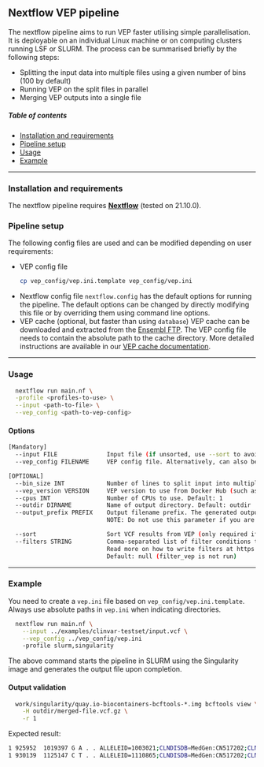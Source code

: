 ## Nextflow VEP pipeline

The nextflow pipeline aims to run VEP faster utilising simple parallelisation. It is deployable on an individual Linux machine or on computing clusters running LSF or SLURM. The process can be summarised briefly by the following steps:

 * Splitting the input data into multiple files using a given number of bins (100 by default)
 * Running VEP on the split files in parallel
 * Merging VEP outputs into a single file

##### Table of contents

* [Installation and requirements](#install)
* [Pipeline setup](#setup)
* [Usage](#usage)
* [Example](#example)

---
<a id="install"></a>
### Installation and requirements

The nextflow pipeline requires **[Nextflow](https://www.nextflow.io)** (tested on 21.10.0).

<a id="setup"></a>
### Pipeline setup

The following config files are used and can be modified depending on user requirements:

* VEP config file
    ``` bash
    cp vep_config/vep.ini.template vep_config/vep.ini
    ```
* Nextflow config file
    `nextflow.config` has the default options for running the pipeline. The default options can be changed by directly modifying this file or by overriding them using command line options.
* VEP cache (optional, but faster than using `database`)
    VEP cache can be downloaded and extracted from the [Ensembl FTP][].
    The VEP config file needs to contain the absolute path to the cache directory.
    More detailed instructions are available in our [VEP cache documentation][].

[Ensembl FTP]: https://ftp.ensembl.org/pub/current_variation/indexed_vep_cache
[VEP cache documentation]: https://www.ensembl.org/info/docs/tools/vep/script/vep_cache.html#cache

---
<a id="usage"></a>

### Usage

```bash
  nextflow run main.nf \
  -profile <profiles-to-use> \
  --input <path-to-file> \
  --vep_config <path-to-vep-config>
```

#### Options

```bash
[Mandatory]
  --input FILE              Input file (if unsorted, use --sort to avoid errors in indexing the output file). Alternatively, can also be a directory containing input files
  --vep_config FILENAME     VEP config file. Alternatively, can also be a directory containing VEP INI files. Default: 'vep_config/vep.ini'

[OPTIONAL]
  --bin_size INT            Number of lines to split input into multiple jobs. Default: 100
  --vep_version VERSION     VEP version to use from Docker Hub (such as 113.0); only required when using Docker or Singularity profile. Default: 'latest'
  --cpus INT                Number of CPUs to use. Default: 1
  --outdir DIRNAME          Name of output directory. Default: outdir
  --output_prefix PREFIX    Output filename prefix. The generated output file will have name <output_prefix>_VEP.vcf.gz.
                            NOTE: Do not use this parameter if you are expecting multiple output files.

  --sort                    Sort VCF results from VEP (only required if input is unsorted; slower if enabled). Default: false
  --filters STRING          Comma-separated list of filter conditions to pass to filter_vep, such as "AF < 0.01,Feature is ENST00000377918".
                            Read more on how to write filters at https://ensembl.org/info/docs/tools/vep/script/vep_filter.html
                            Default: null (filter_vep is not run)
```

---
<a id="example"></a>

### Example

You need to create a `vep.ini` file based on `vep_config/vep.ini.template`.
Always use absolute paths in `vep.ini` when indicating directories.

```bash
  nextflow run main.nf \
    --input ../examples/clinvar-testset/input.vcf \
    --vep_config ../vep_config/vep.ini
    -profile slurm,singularity
 ```
The above command starts the pipeline in SLURM using the Singularity image and
generates the output file upon completion.

#### Output validation

```bash
  work/singularity/quay.io-biocontainers-bcftools-*.img bcftools view \
    -H outdir/merged-file.vcf.gz \
    -r 1
```
Expected result:

```bash
1 925952  1019397 G A . . ALLELEID=1003021;CLNDISDB=MedGen:CN517202;CLNDN=not_provided;CLNHGVS=NC_000001.11:g.925952G>A;CLNREVSTAT=criteria_provided,_single_submitter;CLNSIG=Uncertain_significance;CLNVC=single_nucleotide_variant;CLNVCSO=SO:0001483;GENEINFO=SAMD11:148398;MC=SO:0001583|missense_variant;ORIGIN=1;CSQ=A|upstream_gene_variant|MODIFIER|SAMD11|ENSG00000187634|Transcript|ENST00000341065|protein_coding|||||||||||4360|1|cds_start_NF|HGNC|HGNC:28706,A|missense_variant|MODERATE|SAMD11|ENSG00000187634|Transcript|ENST00000342066|protein_coding|2/14||||101|11|4|G/E|gGg/gAg|||1||HGNC|HGNC:28706,A|missense_variant|MODERATE|SAMD11|ENSG00000187634|Transcript|ENST00000437963|protein_coding|2/5||||71|11|4|G/E|gGg/gAg|||1|cds_end_NF|HGNC|HGNC:28706,A|upstream_gene_variant|MODIFIER|LINC02593|ENSG00000223764|Transcript|ENST00000609207|retained_intron|||||||||||4936|-1||HGNC|HGNC:53933,A|missense_variant|MODERATE|SAMD11|ENSG00000187634|Transcript|ENST00000616016|protein_coding|2/14||||1057|548|183|G/E|gGg/gAg|||1||HGNC|HGNC:28706,A|missense_variant|MODERATE|SAMD11|ENSG00000187634|Transcript|ENST00000616125|protein_coding|1/11||||11|11|4|G/E|gGg/gAg|||1|cds_start_NF|HGNC|HGNC:28706,A|missense_variant|MODERATE|SAMD11|ENSG00000187634|Transcript|ENST00000617307|protein_coding|1/13||||11|11|4|G/E|gGg/gAg|||1|cds_start_NF|HGNC|HGNC:28706,A|missense_variant|MODERATE|SAMD11|ENSG00000187634|Transcript|ENST00000618181|protein_coding|1/10||||11|11|4|G/E|gGg/gAg|||1|cds_start_NF|HGNC|HGNC:28706,A|missense_variant|MODERATE|SAMD11|ENSG00000187634|Transcript|ENST00000618323|protein_coding|2/14||||1057|548|183|G/E|gGg/gAg|||1||HGNC|HGNC:28706,A|missense_variant|MODERATE|SAMD11|ENSG00000187634|Transcript|ENST00000618779|protein_coding|1/12||||11|11|4|G/E|gGg/gAg|||1|cds_start_NF|HGNC|HGNC:28706,A|missense_variant|MODERATE|SAMD11|ENSG00000187634|Transcript|ENST00000622503|protein_coding|1/13||||11|11|4|G/E|gGg/gAg|||1|cds_start_NF|HGNC|HGNC:28706
1 930139  1125147 C T . . ALLELEID=1110865;CLNDISDB=MedGen:CN517202;CLNDN=not_provided;CLNHGVS=NC_000001.11:g.930139C>T;CLNREVSTAT=criteria_provided,_single_submitter;CLNSIG=Likely_benign;CLNVC=single_nucleotide_variant;CLNVCSO=SO:0001483;GENEINFO=SAMD11:148398;MC=SO:0001627|intron_variant;ORIGIN=1;CSQ=T|upstream_gene_variant|MODIFIER|SAMD11|ENSG00000187634|Transcript|ENST00000341065|protein_coding|||||||||||173|1|cds_start_NF|HGNC|HGNC:28706,T|intron_variant|MODIFIER|SAMD11|ENSG00000187634|Transcript|ENST00000342066|protein_coding||2/13||||||||||1||HGNC|HGNC:28706,T|intron_variant|MODIFIER|SAMD11|ENSG00000187634|Transcript|ENST00000437963|protein_coding||2/4||||||||||1|cds_end_NF|HGNC|HGNC:28706,T|intron_variant|MODIFIER|SAMD11|ENSG00000187634|Transcript|ENST00000616016|protein_coding||2/13||||||||||1||HGNC|HGNC:28706,T|intron_variant|MODIFIER|SAMD11|ENSG00000187634|Transcript|ENST00000616125|protein_coding||1/10||||||||||1|cds_start_NF|HGNC|HGNC:28706,T|intron_variant|MODIFIER|SAMD11|ENSG00000187634|Transcript|ENST00000617307|protein_coding||1/12||||||||||1|cds_start_NF|HGNC|HGNC:28706,T|intron_variant|MODIFIER|SAMD11|ENSG00000187634|Transcript|ENST00000618181|protein_coding||1/9||||||||||1|cds_start_NF|HGNC|HGNC:28706,T|intron_variant|MODIFIER|SAMD11|ENSG00000187634|Transcript|ENST00000618323|protein_coding||2/13||||||||||1||HGNC|HGNC:28706,T|intron_variant|MODIFIER|SAMD11|ENSG00000187634|Transcript|ENST00000618779|protein_coding||1/11||||||||||1|cds_start_NF|HGNC|HGNC:28706,T|intron_variant|MODIFIER|SAMD11|ENSG00000187634|Transcript|ENST00000622503|protein_coding||1/12||||||||||1|cds_start_NF|HGNC|HGNC:28706
```
